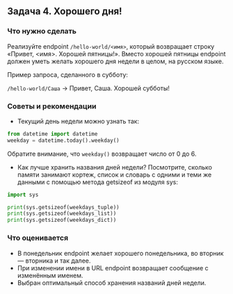 ## Задача 4. Хорошего дня!
### Что нужно сделать
Реализуйте endpoint `/hello-world/<имя>`, который возвращает строку «Привет, <имя>. Хорошей пятницы!». Вместо хорошей пятницы endpoint должен уметь желать хорошего дня недели в целом, на русском языке.

Пример запроса, сделанного в субботу:

`/hello-world/Саша`  →  Привет, Саша. Хорошей субботы!

### Советы и рекомендации
- Текущий день недели можно узнать так:

```python
from datetime import datetime
weekday = datetime.today().weekday()
```

Обратите внимание, что `weekday()` возвращает число от 0 до 6.
- Как лучше хранить названия дней недели? Посмотрите, сколько памяти занимают кортеж, список и словарь с одними и теми же данными с помощью метода getsizeof из модуля sys:

```python
import sys

print(sys.getsizeof(weekdays_tuple))
print(sys.getsizeof(weekdays_list))
print(sys.getsizeof(weekdays_dict))
```

### Что оценивается
- В понедельник endpoint желает хорошего понедельника, во вторник — вторника и так далее.
- При изменении имени в URL endpoint возвращает сообщение с изменённым именем.
- Выбран оптимальный способ хранения названий дней недели.
